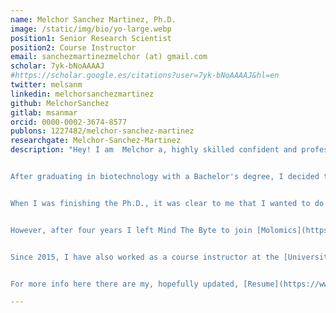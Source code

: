 ```yaml
---
name: Melchor Sanchez Martinez, Ph.D.
image: /static/img/bio/yo-large.webp
position1: Senior Research Scientist
position2: Course Instructor
email: sanchezmartinezmelchor (at) gmail.com
scholar: 7yk-bNoAAAAJ
#https://scholar.google.es/citations?user=7yk-bNoAAAAJ&hl=en
twitter: melsanm
linkedin: melchorsanchezmartinez
github: MelchorSanchez
gitlab: msanmar
orcid: 0000-0002-3674-8577
publons: 1227482/melchor-sanchez-martinez
researchgate: Melchor-Sanchez-Martinez
description: "Hey! I am  Melchor a, highly skilled confident and professional I guess, research scientist as well as an experienced project and science manager, passionate about [science writing, communication and dissemination](/static/pdf/outreach.pdf). Not a founder of a company but a co-founder of two nice kids! A guy from a [small town of Navarra](https://es.wikipedia.org/wiki/Ribaforada) that now lives in a [slightly bigger town of Catalonia](https://ca.wikipedia.org/wiki/Sant_Pere_de_Ribes), in the greater Barcelona area. I have changed the [desert](https://bardenasreales.es/) for the [beach](https://platgessitges.com/sitges-beaches)... although I prefer [mountains](https://www.cerdanya.org/#).


After graduating in biotechnology with a Bachelor's degree, I decided to pursue an M.Sc. in biophysics. During that year, I was introduced to theoretical chemistry, which I realized was my passion. So I decided to pursue another M.Sc. in theoretical and computational chemistry. During that year, I met [Dr. Ramon Crehuet](https://www.iqac.csic.es/qtc/), who become my Ph.D. advisor for the next four years at the Institute of Advanced Chemistry of Catalonia (IQAC-CSIC) in Barcelona.


When I was finishing the Ph.D., it was clear to me that I wanted to do something at the borderline between computational chemistry and, if possible, pharmaceutical research. Luckily, before my Ph.D. defense I started to work at Mind The Byte (MtB), also in Barcelona. MtB was a startup devoted to developing new computational chemistry software for the pharma and biotech industries. We also provided consultancy services, acting as a Clinical Research Organization (CRO) in computational chemistry and cheminformatics and related fields such as bioinformatics. Moreover, MtB regularly participated in regional, national, and Europe-wide funded projects where I acted as a Principal Investigator. I joined the company as a computational chemist and progressed to Scientific Director. In addition to drug discovery, MtB gave me experience in real-world business operations, such as the acquisition of our main national competitor, as well as in project and people management. Moreover, MtB gave me the opportunity of direct my first [PhD thesis](http://hdl.handle.net/2445/148102). Great times indeed!


However, after four years I left Mind The Byte to join [Molomics](https://www.molomics.com) in March 2019 as a Senior Research Scientist in computational chemistry and data science. Molomics is a company that advances the search for structurally new small molecule therapeutics using artificial intelligence (AI) empowered by human knowledge. In Molomics, I look for candidate molecules to became therapeutic agents against central nervous system (CNS) disorders, mainly Parkinson's disease.


Since 2015, I have also worked as a course instructor at the [Universitat Oberta de Catalunya](https://www.uoc.edu), a private university based in Barcelona, in the [M.Sc. program in Bioinformatics and Biostatistics](https://estudios.uoc.edu/es/masters-universitarios/bioinformatica-bioestadistica/presentacion), teaching Python ([M0.152 course](http://cv.uoc.edu/tren/trenacc/web/GAT_EXP.PLANDOCENTE?any_academico=20211&cod_asignatura=M0.152&idioma=CAS&pagina=PD_PREV_PORTAL&cache=S)) as well as directing and evaluating M.Sc. thesis.


For more info here there are my, hopefully updated, [Resume](https://www.dropbox.com/s/qkerekb3g5ebhx7/Melchor_Sanchez_Martinez_en_Resume.pdf?dl=0) and [CV](https://www.dropbox.com/s/cxu1bghkzn5g4wh/Melchor_Sanchez_Martinez_en_CV.pdf?dl=0)"

---
```

